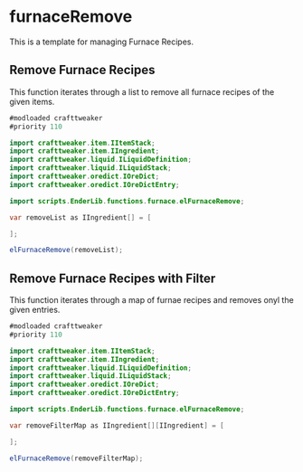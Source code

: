 # furnaceRemove #

This is a template for managing Furnace Recipes.

## Remove Furnace Recipes ##

This function iterates through a list to remove all furnace recipes of the given items.

```java
#modloaded crafttweaker
#priority 110

import crafttweaker.item.IItemStack;
import crafttweaker.item.IIngredient;
import crafttweaker.liquid.ILiquidDefinition;
import crafttweaker.liquid.ILiquidStack;
import crafttweaker.oredict.IOreDict;
import crafttweaker.oredict.IOreDictEntry;

import scripts.EnderLib.functions.furnace.elFurnaceRemove;

var removeList as IIngredient[] = [

];

elFurnaceRemove(removeList);
```

## Remove Furnace Recipes with Filter ##

This function iterates through a map of furnae recipes and removes onyl the given entries.

```java
#modloaded crafttweaker
#priority 110

import crafttweaker.item.IItemStack;
import crafttweaker.item.IIngredient;
import crafttweaker.liquid.ILiquidDefinition;
import crafttweaker.liquid.ILiquidStack;
import crafttweaker.oredict.IOreDict;
import crafttweaker.oredict.IOreDictEntry;

import scripts.EnderLib.functions.furnace.elFurnaceRemove;

var removeFilterMap as IIngredient[][IIngredient] = [

];

elFurnaceRemove(removeFilterMap);
```